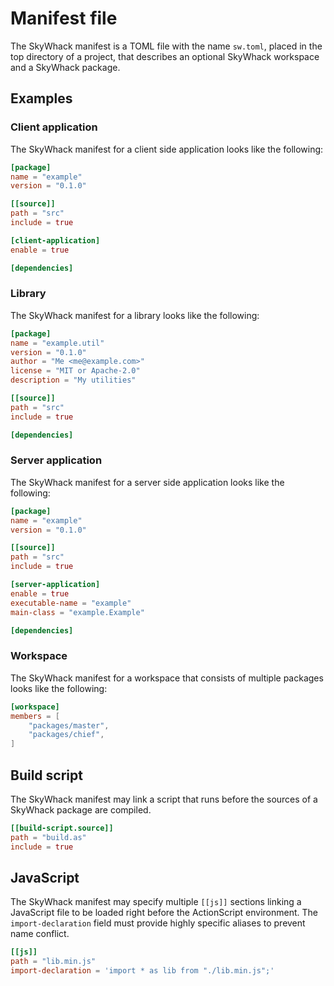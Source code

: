 # Manifest file

The SkyWhack manifest is a TOML file with the name `sw.toml`, placed in the top directory of a project, that describes an optional SkyWhack workspace and a SkyWhack package.

## Examples

### Client application

The SkyWhack manifest for a client side application looks like the following:

```toml
[package]
name = "example"
version = "0.1.0"

[[source]]
path = "src"
include = true

[client-application]
enable = true

[dependencies]
```

### Library

The SkyWhack manifest for a library looks like the following:

```toml
[package]
name = "example.util"
version = "0.1.0"
author = "Me <me@example.com>"
license = "MIT or Apache-2.0"
description = "My utilities"

[[source]]
path = "src"
include = true

[dependencies]
```

### Server application

The SkyWhack manifest for a server side application looks like the following:

```toml
[package]
name = "example"
version = "0.1.0"

[[source]]
path = "src"
include = true

[server-application]
enable = true
executable-name = "example"
main-class = "example.Example"

[dependencies]
```

### Workspace

The SkyWhack manifest for a workspace that consists of multiple packages looks like the following:

```toml
[workspace]
members = [
    "packages/master",
    "packages/chief",
]
```

## Build script

The SkyWhack manifest may link a script that runs before the sources of a SkyWhack package are compiled.

```toml
[[build-script.source]]
path = "build.as"
include = true
```

## JavaScript

The SkyWhack manifest may specify multiple `[[js]]` sections linking a JavaScript file to be loaded right before the ActionScript environment. The `import-declaration` field must provide highly specific aliases to prevent name conflict.

```toml
[[js]]
path = "lib.min.js"
import-declaration = 'import * as lib from "./lib.min.js";'
```